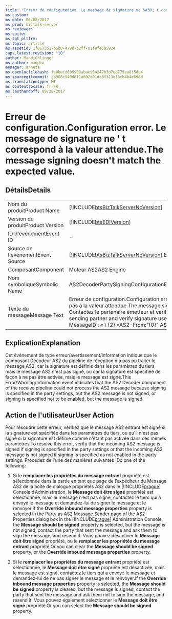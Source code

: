 ```yaml
---
title: "Erreur de configuration. Le message de signature ne &#39; t correspond à la valeur attendue. | Microsoft Docs"
ms.custom: 
ms.date: 06/08/2017
ms.prod: biztalk-server
ms.reviewer: 
ms.suite: 
ms.tgt_pltfrm: 
ms.topic: article
ms.assetid: 1f067351-b6b0-479d-b2ff-81e9f45b5924
caps.latest.revision: "10"
author: MandiOhlinger
ms.author: mandia
manager: anneta
ms.openlocfilehash: fa0bacd605908abae984247b3d7ed775ea8f5de4
ms.sourcegitcommit: cb908c540d8f1a692d01dc8f313e16cb4b4e696d
ms.translationtype: MT
ms.contentlocale: fr-FR
ms.lasthandoff: 09/20/2017
---
```

# <a name="configuration-error-the-message-signing-doesn39t-match-the-expected-value"></a><span data-ttu-id="2ec75-104">Erreur de configuration.</span><span class="sxs-lookup"><span data-stu-id="2ec75-104">Configuration error.</span></span> <span data-ttu-id="2ec75-105">Le message de signature ne &#39; t correspond à la valeur attendue.</span><span class="sxs-lookup"><span data-stu-id="2ec75-105">The message signing doesn&#39;t match the expected value.</span></span>
## <a name="details"></a><span data-ttu-id="2ec75-106">Détails</span><span class="sxs-lookup"><span data-stu-id="2ec75-106">Details</span></span>  
  
|||  
|-|-|  
|<span data-ttu-id="2ec75-107">Nom du produit</span><span class="sxs-lookup"><span data-stu-id="2ec75-107">Product Name</span></span>|[!INCLUDE[btsBizTalkServerNoVersion](../includes/btsbiztalkservernoversion-md.md)]|  
|<span data-ttu-id="2ec75-108">Version du produit</span><span class="sxs-lookup"><span data-stu-id="2ec75-108">Product Version</span></span>|[!INCLUDE[btsEDIVersion](../includes/btsediversion-md.md)]|  
|<span data-ttu-id="2ec75-109">ID d'événement</span><span class="sxs-lookup"><span data-stu-id="2ec75-109">Event ID</span></span>|-|  
|<span data-ttu-id="2ec75-110">Source de l'événement</span><span class="sxs-lookup"><span data-stu-id="2ec75-110">Event Source</span></span>|[!INCLUDE[btsBizTalkServerNoVersion](../includes/btsbiztalkservernoversion-md.md)]<span data-ttu-id="2ec75-111"> EDI</span><span class="sxs-lookup"><span data-stu-id="2ec75-111"> EDI</span></span>|  
|<span data-ttu-id="2ec75-112">Composant</span><span class="sxs-lookup"><span data-stu-id="2ec75-112">Component</span></span>|<span data-ttu-id="2ec75-113">Moteur AS2</span><span class="sxs-lookup"><span data-stu-id="2ec75-113">AS2 Engine</span></span>|  
|<span data-ttu-id="2ec75-114">Nom symbolique</span><span class="sxs-lookup"><span data-stu-id="2ec75-114">Symbolic Name</span></span>|<span data-ttu-id="2ec75-115">AS2DecoderPartySigningConfigurationError</span><span class="sxs-lookup"><span data-stu-id="2ec75-115">AS2DecoderPartySigningConfigurationError</span></span>|  
|<span data-ttu-id="2ec75-116">Texte du message</span><span class="sxs-lookup"><span data-stu-id="2ec75-116">Message Text</span></span>|<span data-ttu-id="2ec75-117">Erreur de configuration.</span><span class="sxs-lookup"><span data-stu-id="2ec75-117">Configuration error.</span></span> <span data-ttu-id="2ec75-118">La signature du message ne correspond pas à la valeur attendue.</span><span class="sxs-lookup"><span data-stu-id="2ec75-118">The message signing doesn't match the expected value.</span></span> <span data-ttu-id="2ec75-119">Contactez le partenaire émetteur et vérifiez l'utilisation de la signature.</span><span class="sxs-lookup"><span data-stu-id="2ec75-119">Contact the sending partner and verify signature use.</span></span> <span data-ttu-id="2ec75-120">AS2-à partir de : « {0} » AS2-à : « \ {1\\} » MessageID : « \ {2\} »</span><span class="sxs-lookup"><span data-stu-id="2ec75-120">AS2-From:"{0}" AS2-To:"{1}" MessageID:"{2}"</span></span>|  
  
## <a name="explanation"></a><span data-ttu-id="2ec75-121">Explication</span><span class="sxs-lookup"><span data-stu-id="2ec75-121">Explanation</span></span>  
 <span data-ttu-id="2ec75-122">Cet événement de type erreur/avertissement/information indique que le composant Décodeur AS2 du pipeline de réception n'a pas pu traiter le message AS2, car la signature est définie dans les paramètres du tiers, mais le message AS2 n'est pas signé, ou car la signature est spécifiée de façon à ne pas être activée, mais le message est signé.</span><span class="sxs-lookup"><span data-stu-id="2ec75-122">This Error/Warning/Information event indicates that the AS2 Decoder component of the receive pipeline could not process the AS2 message because signing is specified in the party settings, but the AS2 message is not signed, or signing is specified not to be enabled, but the message is signed.</span></span>  
  
## <a name="user-action"></a><span data-ttu-id="2ec75-123">Action de l'utilisateur</span><span class="sxs-lookup"><span data-stu-id="2ec75-123">User Action</span></span>  
 <span data-ttu-id="2ec75-124">Pour résoudre cette erreur, vérifiez que le message AS2 entrant est signé si la signature est spécifiée dans les paramètres du tiers, ou qu'il n'est pas signé si la signature est définie comme n'étant pas activée dans ces mêmes paramètres.</span><span class="sxs-lookup"><span data-stu-id="2ec75-124">To resolve this error, verify that the incoming AS2 message is signed if signing is specified in the party settings or that the incoming AS2 message is not signed if signing is specified as not enabled in the party settings.</span></span> <span data-ttu-id="2ec75-125">Procédez de l'une des manières suivantes :</span><span class="sxs-lookup"><span data-stu-id="2ec75-125">Do one of the following:</span></span>  
  
1.  <span data-ttu-id="2ec75-126">Si le **remplacer les propriétés du message entrant** propriété est sélectionnée dans la partie en tant que page de l’expéditeur du Message AS2 de la boîte de dialogue propriétés AS2 dans le [!INCLUDE[prague](../includes/prague-md.md)] Console d’Administration, le **Message doit être signé** propriété est sélectionnée, mais le message n’est pas signé, contactez le tiers qui a envoyé le message et demandez-lui de signer le message et le renvoyer.</span><span class="sxs-lookup"><span data-stu-id="2ec75-126">If the **Override inbound message properties** property is selected in the Party as AS2 Message Sender page of the AS2 Properties dialog box in the [!INCLUDE[prague](../includes/prague-md.md)] Administration Console, the **Message should be signed** property is selected, but the message is not signed, contact the party that sent the message and ask them to sign the message, and resend it.</span></span> <span data-ttu-id="2ec75-127">Vous pouvez désactiver le **Message doit être signé** propriété, ou le **remplacer les propriétés du message entrant** propriété.</span><span class="sxs-lookup"><span data-stu-id="2ec75-127">Or you can clear the **Message should be signed** property, or the **Override inbound message properties** property.</span></span>  
  
2.  <span data-ttu-id="2ec75-128">Si le **remplacer les propriétés du message entrant** propriété est sélectionnée, le **Message doit être signé** propriété est désactivée, mais le message est signé, contactez le tiers qui a envoyé le message et demandez-lui de ne pas signer le message et le renvoyer.</span><span class="sxs-lookup"><span data-stu-id="2ec75-128">If the **Override inbound message properties** property is selected, the **Message should be signed** property is cleared, but the message is signed, contact the party that sent the message and ask them not to sign the message, and resend it.</span></span> <span data-ttu-id="2ec75-129">Vous pouvez également sélectionner le **Message doit être signé** propriété.</span><span class="sxs-lookup"><span data-stu-id="2ec75-129">Or you can select the **Message should be signed** property.</span></span>